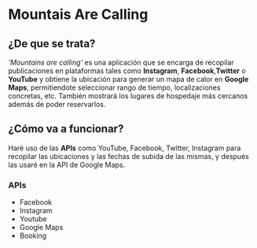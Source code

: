 # Mountais Are Calling

## ¿De que se trata?
_'Mountains are calling'_ es una aplicación que se encarga de recopilar publicaciones en plataformas tales como **Instagram**, **Facebook**,**Twitter** o **YouTube** y obtiene la ubicación para generar un mapa de calor en **Google Maps**, permitiendote seleccionar rango de tiempo, localizaciones concretas, etc.
También mostrará los lugares de hospedaje más cercanos además de poder reservarlos. 

## ¿Cómo va a funcionar?
Haré uso de las **APIs** como YouTube, Facebook, Twitter, Instagram para recopilar las ubicaciones y las fechas de subida de las mismas, y después las usaré en la API de Google Maps.

### APIs
- Facebook
- Instagram
- Youtube
- Google Maps
- Booking
